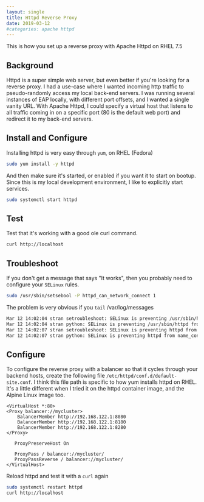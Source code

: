 ```yaml
---
layout: single
title: Httpd Reverse Proxy
date: 2019-03-12
#categories: apache httpd
---
```


This is how you set up a reverse proxy with Apache Httpd on RHEL 7.5

## Background

Httpd is a super simple web server, but even better if you're looking for a reverse proxy.  I had a use-case where I wanted incoming http traffic to pseudo-randomly access my local back-end servers.  I was running several instances of EAP locally, with different port offsets, and I wanted a single vanity URL.  With Apache Httpd, I could specify a virtual host that listens to all traffic coming in on a specific port (80 is the default web port) and redirect it to my back-end servers.


## Install and Configure
Installing httpd is very easy through `yum`, on RHEL (Fedora)
```bash
sudo yum install -y httpd
```

And then make sure it's started, or enabled if you want it to start on bootup.  Since this is my local development environment, I like to explicitly start services.
```bash
sudo systemctl start httpd
```

## Test
Test that it's working with a good ole curl command.
```bash
curl http://localhost
```

## Troubleshoot
If you don't get a message that says "It works", then you probably need to configure your `SELinux` rules.

```bash
sudo /usr/sbin/setsebool -P httpd_can_network_connect 1
```

The problem is very obvious if you `tail` /var/log/messages

```bash
Mar 12 14:02:04 stran setroubleshoot: SELinux is preventing /usr/sbin/httpd from name_connect access on the tcp_socket port 8080. For complete SELinux messages run: sealert -l cb0169a0-52d7-4a30-8896-6ade1d8ca4ce
Mar 12 14:02:04 stran python: SELinux is preventing /usr/sbin/httpd from name_connect access on the tcp_socket port 8080.#012#012*****  Plugin catchall_boolean (47.5 confidence) suggests   ******************#012#012If you want to allow httpd to can network connect#012Then you must tell SELinux about this by enabling the 'httpd_can_network_connect' boolean.#012#012Do#012setsebool -P httpd_can_network_connect 1#012#012*****  Plugin catchall_boolean (47.5 confidence) suggests   ******************#012#012If you want to allow httpd to can network relay#012Then you must tell SELinux about this by enabling the 'httpd_can_network_relay' boolean.#012#012Do#012setsebool -P httpd_can_network_relay 1#012#012*****  Plugin catchall (6.38 confidence) suggests   **************************#012#012If you believe that httpd should be allowed name_connect access on the port 8080 tcp_socket by default.#012Then you should report this as a bug.#012You can generate a local policy module to allow this access.#012Do#012allow this access for now by executing:#012# ausearch -c 'httpd' --raw | audit2allow -M my-httpd#012# semodule -i my-httpd.pp#012
Mar 12 14:02:07 stran setroubleshoot: SELinux is preventing httpd from name_connect access on the tcp_socket port 8180. For complete SELinux messages run: sealert -l eb15900b-2714-4f95-adf5-9ecf54b63c7a
Mar 12 14:02:07 stran python: SELinux is preventing httpd from name_connect access on the tcp_socket port 8180.#012#012*****  Plugin connect_ports (85.9 confidence) suggests   *********************#012#012If you want to allow httpd to connect to network port 8180#012Then you need to modify the port type.#012Do#012# semanage port -a -t PORT_TYPE -p tcp 8180#012    where PORT_TYPE is one of the following: dns_port_t, dnssec_port_t, http_port_t, kerberos_port_t, ocsp_port_t.#012#012*****  Plugin catchall_boolean (7.33 confidence) suggests   ******************#012#012If you want to allow httpd to can network connect#012Then you must tell SELinux about this by enabling the 'httpd_can_network_connect' boolean.#012#012Do#012setsebool -P httpd_can_network_connect 1#012#012*****  Plugin catchall_boolean (7.33 confidence) suggests   ******************#012#012If you want to allow nis to enabled#012Then you must tell SELinux about this by enabling the 'nis_enabled' boolean.#012#012Do#012setsebool -P nis_enabled 1#012#012*****  Plugin catchall (1.35 confidence) suggests   **************************#012#012If you believe that httpd should be allowed name_connect access on the port 8180 tcp_socket by default.#012Then you should report this as a bug.#012You can generate a local policy module to allow this access.#012Do#012allow this access for now by executing:#012# ausearch -c 'httpd' --raw | audit2allow -M my-httpd#012# semodule -i my-httpd.pp#012
```

## Configure
To configure the reverse proxy with a balancer so that it cycles through your backend hosts, create the following file `/etc/httpd/conf.d/default-site.conf`.  I think this file path is specific to how yum installs httpd on RHEL.  It's a little different when I tried it on the httpd container image, and the Alpine Linux image too.

```text
<VirtualHost *:80>
<Proxy balancer://mycluster>
    BalancerMember http://192.168.122.1:8080
    BalancerMember http://192.168.122.1:8180
    BalancerMember http://192.168.122.1:8280
</Proxy>

   ProxyPreserveHost On

   ProxyPass / balancer://mycluster/
   ProxyPassReverse / balancer://mycluster/
</VirtualHost>
```

Reload httpd and test it with a `curl` again
```bash
sudo systemctl restart httpd
curl http://localhost
```
